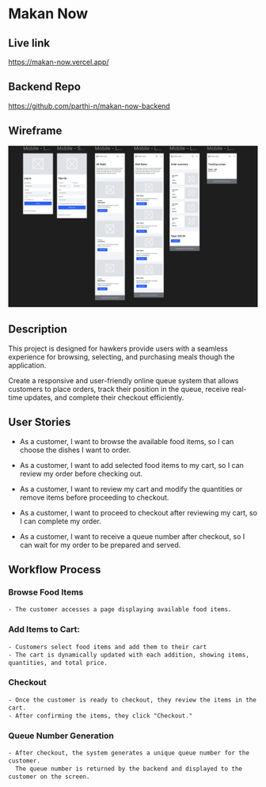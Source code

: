 # Makan Now

## Live link
https://makan-now.vercel.app/

## Backend Repo
https://github.com/parthi-n/makan-now-backend

## Wireframe
![alt text](./src/assets/photo/makan-now-wireframe.png)

## Description

This project is designed for hawkers
provide users with a seamless experience for browsing, selecting, and purchasing meals though the application. 

Create a responsive and user-friendly online queue system that allows customers to place orders, track their position in the queue, receive real-time updates, and complete their checkout efficiently.

## User Stories

- As a customer, I want to browse the available food items, so I can choose the dishes I want to order.

- As a customer, I want to add selected food items to my cart, so I can review my order before checking out.

- As a customer, I want to review my cart and modify the quantities or remove items before proceeding to checkout.

- As a customer, I want to proceed to checkout after reviewing my cart, so I can complete my order.

- As a customer, I want to receive a queue number after checkout, so I can wait for my order to be prepared and served.

## Workflow Process
  ### Browse Food Items
    - The customer accesses a page displaying available food items.

  ### Add Items to Cart:
    - Customers select food items and add them to their cart 
    - The cart is dynamically updated with each addition, showing items, quantities, and total price.

  ### Checkout
    - Once the customer is ready to checkout, they review the items in the cart.
    - After confirming the items, they click "Checkout."

  ### Queue Number Generation
    - After checkout, the system generates a unique queue number for the customer.
      The queue number is returned by the backend and displayed to the customer on the screen.




